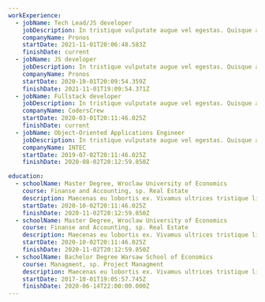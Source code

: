 ```yaml
---
workExperience:
  - jobName: Tech Lead/JS developer
    jobDescription: In tristique vulputate augue vel egestas. Quisque ac imperdiet tortor, at lacinia ex. Duis vel ex hendrerit, commodo odio sed, aliquam enim. Ut arcu nulla, tincidunt eget arcu eget, molestie vulputate nisi. Nunc malesuada leo et est iaculis facilisis. Fusce eu urna ut magna malesuada fringilla.
    companyName: Pronos
    startDate: 2021-11-01T20:06:48.583Z
    finishDate: current
  - jobName: JS developer
    jobDescription: In tristique vulputate augue vel egestas. Quisque ac imperdiet tortor, at lacinia ex. Duis vel ex hendrerit, commodo odio sed, aliquam enim. Ut arcu nulla, tincidunt eget arcu eget, molestie vulputate nisi. Nunc malesuada leo et est iaculis facilisis. Fusce eu urna ut magna malesuada fringilla.
    companyName: Pronos
    startDate: 2020-10-01T20:09:54.359Z
    finishDate: 2021-11-01T19:09:54.371Z
  - jobName: Fullstack developer
    jobDescription: In tristique vulputate augue vel egestas. Quisque ac imperdiet tortor, at lacinia ex. Duis vel ex hendrerit, commodo odio sed, aliquam enim. Ut arcu nulla, tincidunt eget arcu eget, molestie vulputate nisi. Nunc malesuada leo et est iaculis facilisis. Fusce eu urna ut magna malesuada fringilla.
    companyName: CodersCrew
    startDate: 2020-03-01T20:11:46.025Z
    finishDate: current
  - jobName: Object-Oriented Applications Engineer
    jobDescription: In tristique vulputate augue vel egestas. Quisque ac imperdiet tortor, at lacinia ex. Duis vel ex hendrerit, commodo odio sed, aliquam enim. Ut arcu nulla, tincidunt eget arcu eget, molestie vulputate nisi. Nunc malesuada leo et est iaculis facilisis. Fusce eu urna ut magna malesuada fringilla.
    companyName: INTEC
    startDate: 2019-07-02T20:11:46.025Z
    finishDate: 2020-08-02T20:12:59.850Z

education:
  - schoolName: Master Degree, Wroclaw University of Economics
    course: Finanse and Accounting, sp. Real Estate
    description: Maecenas eu lobortis ex. Vivamus ultrices tristique libero, non auctor risus pretium nec. In leo neque, mollis eu volutpat eget, sodales ac lacus. Curabitur et ligula tincidunt, ultrices dui a, malesuada est. Cras blandit dignissim suscipit. Integer semper diam mauris, ac efficitur dui hendrerit eget.
    startDate: 2020-10-02T20:11:46.025Z
    finishDate: 2020-11-02T20:12:59.850Z
  - schoolName: Master Degree, Wroclaw University of Economics
    course: Finanse and Accounting, sp. Real Estate
    description: Maecenas eu lobortis ex. Vivamus ultrices tristique libero, non auctor risus pretium nec. In leo neque, mollis eu volutpat eget, sodales ac lacus. Curabitur et ligula tincidunt, ultrices dui a, malesuada est. Cras blandit dignissim suscipit. Integer semper diam mauris, ac efficitur dui hendrerit eget.
    startDate: 2020-10-02T20:11:46.025Z
    finishDate: 2020-11-02T20:12:59.850Z
  - schoolName: Bachelor Degree Warsaw School of Economics
    course: Managment, sp. Project Managment
    description: Maecenas eu lobortis ex. Vivamus ultrices tristique libero, non auctor risus pretium nec. In leo neque, mollis eu volutpat eget, sodales ac lacus. Curabitur et ligula tincidunt, ultrices dui a, malesuada est. Cras blandit dignissim suscipit. Integer semper diam mauris, ac efficitur dui hendrerit eget.
    startDate: 2017-10-01T19:05:57.745Z
    finishDate: 2020-06-14T22:00:00.000Z
---
```

